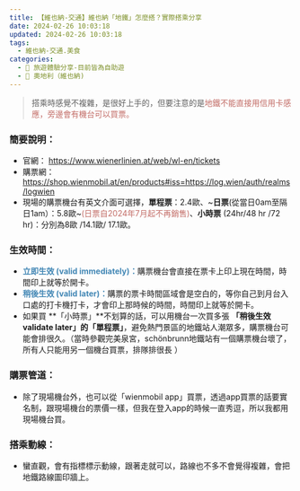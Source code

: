 ```yaml
---
title: 【維也納-交通】維也納「地鐵」怎麼搭？實際搭乘分享
date: 2024-02-26 10:03:18
updated: 2024-02-26 10:03:18
tags:
  - 維也納-交通.美食
categories: 
  - 🌴 旅遊體驗分享-目前皆為自助遊
  - 🥥 奧地利（維也納)  
---
```

> 搭乘時感覺不複雜，是很好上手的，但要注意的是<font color=#c36d67>地鐵不能直接用信用卡感應，旁邊會有機台可以買票。</font>
<!-- more -->

### 簡要說明：
+ 官網：
https://www.wienerlinien.at/web/wl-en/tickets
+ 購票網：
https://shop.wienmobil.at/en/products#iss=https://log.wien/auth/realms/logwien
+ 現場的購票機台有英文介面可選擇，**單程票**：2.4歐、~**日票**(從當日0am至隔日1am）：5.8歐~<font color=#c36d67>(日票自2024年7月起不再銷售)</font>、**小時票** (24hr/48 hr /72 hr)：分別為8歐 /14.1歐/ 17.1歐。

### 生效時間：
+ **<font color=#4287B5>立即生效 (valid immediately)：**</font>購票機台會直接在票卡上印上現在時間，時間印上就等於開卡。
+ **<font color=#4287B5>稍後生效 (valid later)：**</font>購票的票卡時間區域會是空白的，等你自己到月台入口處的打卡機打卡，才會印上那時候的時間，時間印上就等於開卡。
+ 如果買 **「小時票」**不划算的話，可以用機台一次買多張 **「稍後生效 validate later」的「單程票」**，避免熱門景區的地鐵站人潮眾多，購票機台可能會排很久。（當時參觀完美泉宮，schönbrunn地鐵站有一個購票機台壞了，所有人只能用另一個機台買票，排隊排很長 ）

### 購票管道：
+ 除了現場機台外，也可以從「wienmobil app」買票，透過app買票的話要實名制，跟現場機台的票價一樣，但我在登入app的時候一直秀逗，所以我都用現場機台買。

### 搭乘動線：
+ 蠻直觀，會有指標標示動線，跟著走就可以，路線也不多不會覺得複雜，會把地鐵路線圖印牆上。
 
